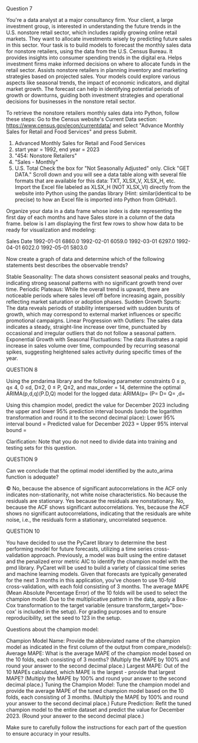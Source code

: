 Question 7

You're a data analyst at a major consultancy firm. Your client, a large investment group, is interested in understanding the future trends in the U.S. nonstore retail sector, which includes rapidly growing online retail markets. They want to allocate investments wisely by predicting future sales in this sector. Your task is to build models to forecast the monthly sales data for nonstore retailers, using the data from the U.S. Census Bureau. It provides insights into consumer spending trends in the digital era. Helps investment firms make informed decisions on where to allocate funds in the retail sector. Assists nonstore retailers in planning inventory and marketing strategies based on projected sales. Your models could explore various aspects like seasonal trends, the impact of economic indicators, and digital market growth. The forecast can help in identifying potential periods of growth or downturns, guiding both investment strategies and operational decisions for businesses in the nonstore retail sector.

To retrieve the nonstore retailers monthly sales data into Python, follow these steps: Go to the Census website's Current Data section: https://www.census.gov/econ/currentdata/ and select "Advance Monthly Sales for Retail and Food Services" and press Submit.

1. Advanced Monthly Sales for Retail and Food Services
2. start year = 1992, end year = 2023
3. "454: Nonstore Retailers"
4. "Sales - Monthly"
5. U.S. Total
Check the box for "Not Seasonally Adjusted" only.
Click "GET DATA."
Scroll down and you will see a data table along with several file formats that are available for this data: TXT, XLSX_V, XLSX_H, etc. Import the Excel file labeled as XLSX_H (NOT XLSX_VI) directly from the website into Python using the pandas library (Hint: similar(identical to be precise) to how an Excel file is imported into Python from GitHub!).

Organize your data in a data frame whose index is date representing the first day of each months and have Sales store in a column of the data frame. below is I am displaying the first few rows to show how data to be ready for visualization and modeling:

Sales
Date
1992-01-01 6860.0
1992-02-01 6059.0
1992-03-01 6297.0
1992-04-01 6022.0
1992-05-01 5803.0

Now create a graph of data and determine which of the following statements best describes the observable trends?

Stable Seasonality: The data shows consistent seasonal peaks and troughs, indicating strong seasonal patterns with no significant growth trend over time.
Periodic Plateaus: While the overall trend is upward, there are noticeable periods where sales level off before increasing again, possibly reflecting market saturation or adoption phases. 
Sudden Growth Spurts: The data reveals periods of stability interspersed with sudden bursts of growth, which may correspond to external market influences or specific promotional campaigns. 
Linear Progression with Outliers: The sales data indicates a steady, straight-line increase over time, punctuated by occasional and irregular outliers that do not follow a seasonal pattern. 
Exponential Growth with Seasonal Fluctuations: The data illustrates a rapid increase in sales volume over time, compounded by recurring seasonal spikes, suggesting heightened sales activity during specific times of the year.

QUESTION 8

Using the pmdarima library and the following parameter constraints 0 ≤ p, q≤ 4, 0 ≤d, D≤2, 0 ≤ P, Q≤2, and max_order = 14, determine the optimal ARIMA(p,d,q)(P.D,Q) model for the logged data: ARIMA(p= (P= D= Q= ,d= 

Using this champion model, predict the value for December 2023 including the upper and lower 95% prediction interval bounds (undo the logarithm transformation and round it to the second decimal place): 
Lower 95% interval bound = 
Predicted value for December 2023 = 
Upper 95% interval bound = 

Clarification: Note that you do not need to divide data into training and testing sets for this question.

QUESTION 9

Can we conclude that the optimal model identified by the auto_arima function is adequate?

© No, because the absence of significant autocorrelations in the ACF only indicates non-stationarity, not white noise characteristics.
No because the residuals are stationary.
Yes because the residuals are nonstationary.
No, because the ACF shows significant autocorrelations.
Yes, because the ACF shows no significant autocorrelations, indicating that the residuals are white noise, i.e., the residuals form a stationary, uncorrelated sequence.

QUESTION 10

You have decided to use the PyCaret library to determine the best performing model for future forecasts, utilizing a time series cross-validation approach. Previously, a model was built using the entire dataset and the penalized error metric AIC to identify the champion model with the pmd library. PyCaret will be used to build a variety of classical time series and machine learning models. Given that forecasts are typically generated for the next 3 months in this application, you've chosen to use 10-fold cross-validation, with each fold consisting of 3 months. The average MAPE (Mean Absolute Percentage Error) of the 10 folds will be used to select the champion model. Due to the multiplicative pattern in the data, apply a Box-Cox transformation to the target variable (ensure transform_target="box-cox' is included in the setup). For grading purposes and to ensure reproducibility, set the seed to 123 in the setup.

Questions about the champion model:

Champion Model Name: Provide the abbreviated name of the champion model as indicated in the first column of the output from compare_models():
Average MAPE: What is the average MAPE of the champion model based on the 10 folds, each consisting of 3 months? (Multiply the MAPE by 100% and round your answer to the second decimal place.)
Largest MAPE: Out of the 10 MAPEs calculated, which MAPE is the largest - provide that largest MAPE? (Multiply the MAPE by 100% and round your answer to the second decimal place.)
Tuning the Champion Model: Tune the champion model and provide the average MAPE of the tuned champion model based on the 10 folds, each consisting of 3 months. (Multiply the MAPE by 100% and round your answer to the second decimal place.)
Future Prediction: Refit the tuned champion model to the entire dataset and predict the value for December 2023. (Round your answer to the second decimal place.)

Make sure to carefully follow the instructions for each part of the question to ensure accuracy in your results.